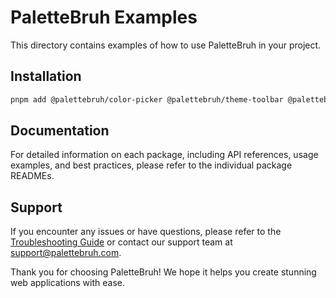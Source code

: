 # PaletteBruh Examples

This directory contains examples of how to use PaletteBruh in your project.

## Installation

```bash
pnpm add @palettebruh/color-picker @palettebruh/theme-toolbar @palettebruh/tailwind-theme
```

## Documentation

For detailed information on each package, including API references, usage examples, and best practices, please refer to the individual package READMEs.

## Support

If you encounter any issues or have questions, please refer to the [Troubleshooting Guide](./docs/troubleshooting.md) or contact our support team at support@palettebruh.com.

Thank you for choosing PaletteBruh! We hope it helps you create stunning web applications with ease.
